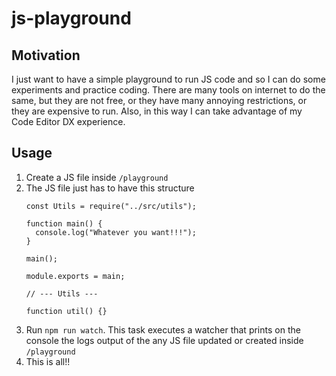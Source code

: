 # js-playground

## Motivation

I just want to have a simple playground to run JS code and so I can do some experiments and practice coding. There are many tools on internet to do the same, but they are not free, or they have many annoying restrictions, or they are expensive to run. Also, in this way I can take advantage of my Code Editor DX experience.

## Usage

1. Create a JS file inside `/playground`
1. The JS file just has to have this structure
    ```
    const Utils = require("../src/utils");

    function main() {
      console.log("Whatever you want!!!");
    }

    main();

    module.exports = main;

    // --- Utils ---

    function util() {}
    ```
1. Run `npm run watch`. This task executes a watcher that prints on the console the logs output of the any JS file updated or created inside `/playground`
1. This is all!!
